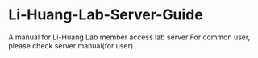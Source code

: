 # Li-Huang-Lab-Server-Guide
A manual for Li-Huang Lab member access lab server 
For common user, please check server manual(for user)

